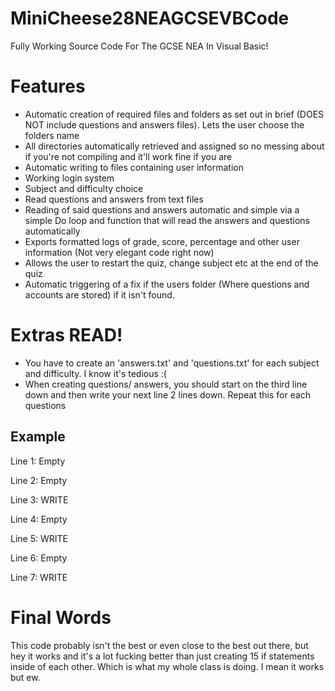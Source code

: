 # MiniCheese28NEAGCSEVBCode
Fully Working Source Code For The GCSE NEA In Visual Basic!

# Features

* Automatic creation of required files and folders as set out in brief (DOES NOT include questions and answers files). Lets the user choose the folders name
* All directories automatically retrieved and assigned so no messing about if you're not compiling and it'll work fine if you are
* Automatic writing to files containing user information
* Working login system
* Subject and difficulty choice
* Read questions and answers from text files
* Reading of said questions and answers automatic and simple via a simple Do loop and function that will read the answers and questions automatically
* Exports formatted logs of grade, score, percentage and other user information (Not very elegant code right now)
* Allows the user to restart the quiz, change subject etc at the end of the quiz
* Automatic triggering of a fix if the users folder (Where questions and accounts are stored) if it isn't found.

# Extras READ!
* You have to create an 'answers.txt' and 'questions.txt' for each subject and difficulty. I know it's tedious :(
* When creating questions/ answers, you should start on the third line down and then write your next line 2 lines down. Repeat this for each questions

## Example
Line 1: Empty

Line 2: Empty

Line 3: WRITE

Line 4: Empty

Line 5: WRITE

Line 6: Empty

Line 7: WRITE

# Final Words
This code probably isn't the best or even close to the best out there, but hey it works and it's a lot fucking better than just creating 15 if statements inside of each other. Which is what my whole class is doing. I mean it works but ew.

